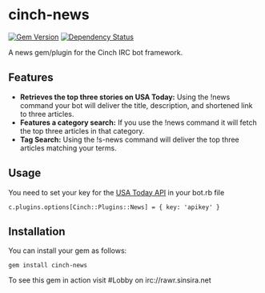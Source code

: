 cinch-news
==========
[![Gem Version](https://badge.fury.io/rb/cinch-news.png)](http://badge.fury.io/rb/cinch-news) [![Dependency Status](https://gemnasium.com/RawrNet/cinch-isitup.png)](https://gemnasium.com/RawrNet/cinch-isitup)

A news gem/plugin for the Cinch IRC bot framework.

## Features ##

 - **Retrieves the top three stories on USA Today:** Using the !news command your bot will deliver the title, description, and shortened link to three articles.
 - **Features a category search:** If you use the !news <category> command it will fetch the top three articles in that category.
 - **Tag Search:** Using the !s-news <terms> command will deliver the top three articles matching your terms.

## Usage ##

You need to set your key for the [USA Today API][1] in your bot.rb file

    c.plugins.options[Cinch::Plugins::News] = { key: 'apikey' }

## Installation ##

You can install your gem as follows:

    gem install cinch-news

  [1]: http://developer.usatoday.com/
  
  
To see this gem in action visit #Lobby on irc://rawr.sinsira.net